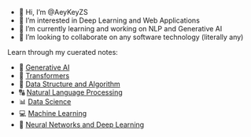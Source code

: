- 👋 Hi, I’m @AeyKeyZS
- 👀 I’m interested in Deep Learning and Web Applications
- 🌱 I’m currently learning and working on NLP and Generative AI
- 💞️ I’m looking to collaborate on any software technology (literally any)

Learn through my cuerated notes:
- 💬 [Generative AI](https://www.notion.so/cdf7b46cab40495e90fbabaa07cf5202?pvs=21)
- 🤖 [Transformers](https://www.notion.so/7fcfb3836bf94467b19f47886da644bf?pvs=21)
- 🔀 [Data Structure and Algorithm](https://www.notion.so/f198e8b4a5904a3b953684c4549b23d4?pvs=21)
- 🔠 [Natural Language Processing](https://www.notion.so/2e8018ec5a1f4d3ba4d07c985817d5e8?pvs=21)
- 📊 [Data Science](https://www.notion.so/059115aadf7b4ad3b659b9332eb6bdab?pvs=21)
- 💻 [Machine Learning](https://www.notion.so/624e4212adaf497aac969f8a1e9f7eb1?pvs=21)
- 🧠 [Neural Networks and Deep Learning](https://www.notion.so/2eea2f49d11f45e280ca982c70e65b92?pvs=21)

<!---
AeyKeyZS/AeyKeyZS is a ✨ special ✨ repository because its `README.md` (this file) appears on your GitHub profile.
You can click the Preview link to take a look at your changes.
--->
